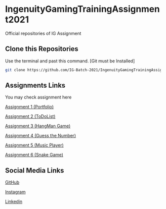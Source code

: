 # IngenuityGamingTrainingAssignment2021

Official repositories of IG Assignment

## Clone this Repositories

Use the terminal and past this command. [Git must be Installed]

```bash
git clone https://github.com/IG-Batch-2021/IngenuityGamingTrainingAssignment2021.git
```

## Assignments Links
You may check assignment here

[Assignment 1 (Portfolio)](https://ig-batch-2021.github.io/IngenuityGamingTrainingAssignment2021/Assignment%201(Resume)/)

[Assignment 2 (ToDoList)](https://ig-batch-2021.github.io/IngenuityGamingTrainingAssignment2021/Assignment%202%20(todoList)/todoList.html)

[Assignment 3 (HangMan Game)](https://ig-batch-2021.github.io/IngenuityGamingTrainingAssignment2021/Assignment%203(HangMan%20Game)/)

[Assignment 4 (Guess the Number)](https://ig-batch-2021.github.io/IngenuityGamingTrainingAssignment2021/Assignmnet%204(Guess%20the%20number)/)

[Assignment 5 (Music Player)](https://ig-batch-2021.github.io/IngenuityGamingTrainingAssignment2021/Assignment%205(Media%20Player)/)

[Assignment 6 (Snake Game)](https://ig-batch-2021.github.io/IngenuityGamingTrainingAssignment2021/Assignment%206(Snake%20Game)/)

## Social Media Links
[GitHub](https://github.com/sksketer)

[Instagram](https://instagram.com/sketeramrit)

[Linkedin](https://www.linkedin.com/in/amrit-agarwal-16858b201/)
